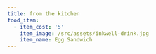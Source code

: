 ```yaml
---
title: from the kitchen
food_item:
  - item_cost: '5'
    item_image: /src/assets/inkwell-drink.jpg
    item_name: Egg Sandwich
---
```


